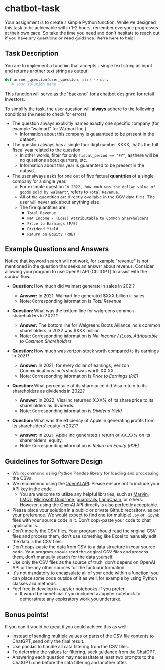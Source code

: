 # chatbot-task

Your assignment is to create a simple Python function. While we designed this task to be achievable within 1-2 hours, remember everyone progresses at their own pace. So take the time you need and don't hesitate to reach out if you have any questions or need guidance. We're here to help!

## Task Description
You are to implement a function that accepts a single text string as input and returns another text string as output:

```python
def answer_question(user_question: str) -> str:
   # Your solution here
```

This function will serve as the "backend" for a chatbot designed for retail investors.

To simplify the task, the user question will **always** adhere to the following conditions (no need to check for errors):

- The question always explicitly names exactly one specific company (for example "walmart" for Walmart Inc.)
   - Information about this company is guaranteed to be present in the dataset.
- The question always has a single four digit number XXXX, that's the full fiscal year related to the question
   - In other words, filter for only `fiscal_period == "FY"`, as there will be no questions about quarters, etc.
   - Information about this year is guaranteed to be present in the dataset.
- The user always asks for one out of five factual **quantities** of a single company for a single year.
   - For example question `In 2022, how much was the dollar value of goods sold by walmart?`, refers to `Total Revenue`.
   - All of the quantities are directly available in the CSV data files. The user will never ask about anything else.
   - The five quantities are:
      - `Total Revenue`
      - `Net Income / (Loss) Attributable to Common Shareholders`
      - `Price to Earnings (P/E)`
      - `Dividend Yield`
      - `Return on Equity (ROE)`
 
## Example Questions and Answers

Notice that keyword search will not work, for example "revenue" is not mentioned in the question that seeks an answer about revenue. Consider allowing your program to use OpenAI API (ChatGPT) to assist with the control flow.

- **Question:** How much did walmart generate in sales in 2021?
   - **Answer:** In 2021, Walmart Inc generated $XXX billion in sales.
   - Note: Corresponding information is *Total Revenue*

- **Question:** What was the bottom line for walgreens common shareholders in 2022?
   - **Answer:** The bottom line for Walgreens Boots Alliance Inc's common shareholders in 2022 was $XXX million.
   - Note: Corresponding information is *Net Income / (Loss) Attributable to Common Shareholders*

- **Question:** How much was verizon stock worth compared to its earnings in 2021?
   - **Answer:** In 2021, for every dollar of earnings, Verizon Communications Inc's stock was worth XX.XX.
   - Note: Corresponding information is *Price to Earnings (P/E)*

- **Question:** What percentage of its share price did Visa return to its shareholders as dividends in 2022?
   - **Answer:** In 2022, Visa Inc returned X.XX% of its share price to its shareholders as dividends.
   - Note: Corresponding information is *Dividend Yield*

- **Question:** What was the efficiency of Apple in generating profits from its shareholders' equity in 2021?
   - **Answer:** In 2021, Apple Inc generated a return of XX.XX% on its shareholders' equity.
   - Note: Corresponding information is *Return on Equity (ROE)*
  
## Guidelines for Software Design

- We recommend using Python [Pandas](https://pandas.pydata.org/) library for loading and processing the CSVs.
- We recommend using the [OpenAI API](https://platform.openai.com/docs/quickstart). Please ensure not to include your API key in the code.
   - You are welcome to utilize any helpful libraries, such as [Marvin](https://www.askmarvin.ai/), [LMQL](https://lmql.ai/), [Microsoft Guidance](https://github.com/microsoft/guidance), [guardrails](https://shreyar.github.io/guardrails), [LangChain](https://python.langchain.com/docs/get_started/introduction.html), or others. However, using the OpenAI API directly is also perfectly acceptable.
- Please place your solution in a public or private Github repository, as per your preference. We would expect to find one (or multiple) `.py` or `.ipynb` files with your source code in it. Don't copy-paste your code to chat applications.
- Don't modify the CSV files. Your program should read the original CSV files and process them, don't use something like Excel to manually edit the data in the CSV files.
- Don't copy-paste the data from CSV to a data structure in your source code. Your program should read the original CSV files and process them, don't manually search for the data yourself.
- Use only the CSV files as the source of truth, don't depend on OpenAI API or the any other sources for the factual information.
- It's not mandatory to encapsulate all of your code within a function; you can place some code outside of it as well, for example by using Python classes and methods.
- Feel free to develop in Jupyter notebooks, if you prefer.
   - It would be beneficial if you included a Jupyter notebook to demonstrate any exploratory work you undertake.

## Bonus points!
If you can it would be great if you could achieve this as well:
- Instead of sending multiple values or parts of the CSV file contents to ChatGPT, send only the final result.
- Use pandas to handle all data filtering from the CSV files.
- To determine the values for filtering, seek guidance from the ChatGPT.
- Answering each question may necessitate at least two prompts to the ChatGPT: one before the data filtering and another after.
